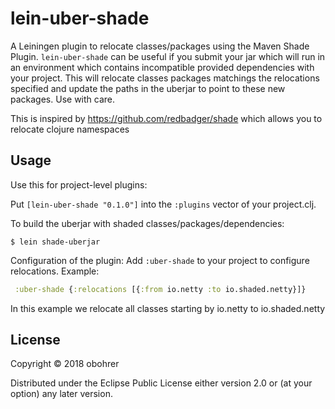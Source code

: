 # lein-uber-shade

A Leiningen plugin to relocate classes/packages using the Maven Shade Plugin.
`lein-uber-shade` can be useful if you submit your jar which will run in an environment which contains incompatible provided dependencies with your project.
This will relocate classes packages matchings the relocations specified and update the paths in the uberjar to point to these new packages. Use with care.

This is inspired by https://github.com/redbadger/shade which allows you to relocate clojure namespaces


## Usage

Use this for project-level plugins:

Put `[lein-uber-shade "0.1.0"]` into the `:plugins` vector of your project.clj.

To build the uberjar with shaded classes/packages/dependencies:

    $ lein shade-uberjar

Configuration of the plugin:
Add `:uber-shade` to your project to configure relocations. Example:

``` clojure
 :uber-shade {:relocations [{:from io.netty :to io.shaded.netty}]}
```
In this example we relocate all classes starting by io.netty to io.shaded.netty

## License

Copyright © 2018 obohrer

Distributed under the Eclipse Public License either version 2.0 or (at
your option) any later version.
